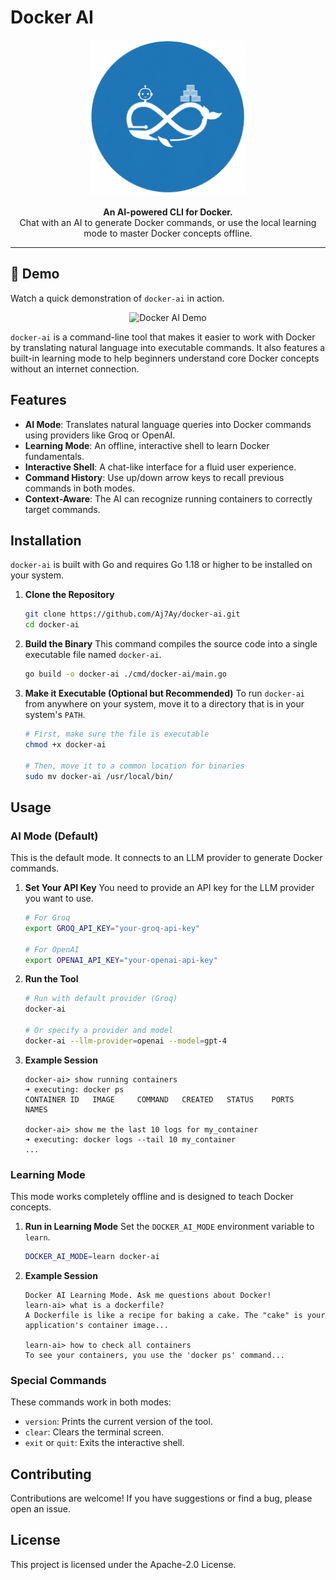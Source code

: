 # Docker AI

<p align="center">
  <img src="https://raw.githubusercontent.com/Aj7Ay/docker-ai/main/.github/se7en-ai.jpeg" alt="Docker AI Logo" width="250"/>
</p>

<p align="center">
  <strong>An AI-powered CLI for Docker.</strong>
  <br />
  Chat with an AI to generate Docker commands, or use the local learning mode to master Docker concepts offline.
</p>

---

## 🚀 Demo

Watch a quick demonstration of `docker-ai` in action.

<p align="center">
  <img src="https://raw.githubusercontent.com/Aj7Ay/docker-ai/main/.github/demo.gif" alt="Docker AI Demo">
</p>

`docker-ai` is a command-line tool that makes it easier to work with Docker by translating natural language into executable commands. It also features a built-in learning mode to help beginners understand core Docker concepts without an internet connection.

## Features

-   **AI Mode**: Translates natural language queries into Docker commands using providers like Groq or OpenAI.
-   **Learning Mode**: An offline, interactive shell to learn Docker fundamentals.
-   **Interactive Shell**: A chat-like interface for a fluid user experience.
-   **Command History**: Use up/down arrow keys to recall previous commands in both modes.
-   **Context-Aware**: The AI can recognize running containers to correctly target commands.

## Installation

`docker-ai` is built with Go and requires Go 1.18 or higher to be installed on your system.

1.  **Clone the Repository**
    ```sh
    git clone https://github.com/Aj7Ay/docker-ai.git
    cd docker-ai
    ```

2.  **Build the Binary**
    This command compiles the source code into a single executable file named `docker-ai`.
    ```sh
    go build -o docker-ai ./cmd/docker-ai/main.go
    ```

3.  **Make it Executable (Optional but Recommended)**
    To run `docker-ai` from anywhere on your system, move it to a directory that is in your system's `PATH`.
    ```sh
    # First, make sure the file is executable
    chmod +x docker-ai

    # Then, move it to a common location for binaries
    sudo mv docker-ai /usr/local/bin/
    ```

## Usage

### AI Mode (Default)

This is the default mode. It connects to an LLM provider to generate Docker commands.

1.  **Set Your API Key**
    You need to provide an API key for the LLM provider you want to use.
    ```sh
    # For Groq
    export GROQ_API_KEY="your-groq-api-key"

    # For OpenAI
    export OPENAI_API_KEY="your-openai-api-key"
    ```

2.  **Run the Tool**
    ```sh
    # Run with default provider (Groq)
    docker-ai

    # Or specify a provider and model
    docker-ai --llm-provider=openai --model=gpt-4
    ```

3.  **Example Session**
    ```
    docker-ai> show running containers
    ➜ executing: docker ps
    CONTAINER ID   IMAGE     COMMAND   CREATED   STATUS    PORTS     NAMES

    docker-ai> show me the last 10 logs for my_container
    ➜ executing: docker logs --tail 10 my_container
    ...
    ```

### Learning Mode

This mode works completely offline and is designed to teach Docker concepts.

1.  **Run in Learning Mode**
    Set the `DOCKER_AI_MODE` environment variable to `learn`.
    ```sh
    DOCKER_AI_MODE=learn docker-ai
    ```

2.  **Example Session**
    ```
    Docker AI Learning Mode. Ask me questions about Docker!
    learn-ai> what is a dockerfile?
    A Dockerfile is like a recipe for baking a cake. The "cake" is your application's container image...

    learn-ai> how to check all containers
    To see your containers, you use the 'docker ps' command...
    ```

### Special Commands

These commands work in both modes:

-   `version`: Prints the current version of the tool.
-   `clear`: Clears the terminal screen.
-   `exit` or `quit`: Exits the interactive shell.

## Contributing

Contributions are welcome! If you have suggestions or find a bug, please open an issue.

## License

This project is licensed under the Apache-2.0 License. 